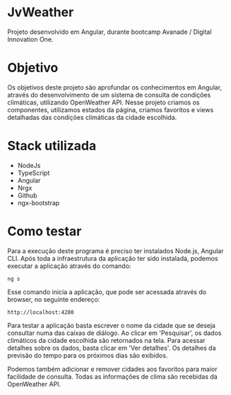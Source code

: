 # JvWeather

Projeto desenvolvido em Angular, durante bootcamp Avanade / Digital Innovation One.

# Objetivo

Os objetivos deste projeto são aprofundar os conhecimentos em Angular, através do desenvolvimento de um sistema de consulta de condições climáticas, utilizando OpenWeather API.
Nesse projeto criamos os componentes, utilizamos estados da página, criamos favoritos e views detalhadas das condições climáticas da cidade escolhida.

# Stack utilizada

 + NodeJs
 + TypeScript
 + Angular
 + Nrgx
 + Github
 + ngx-bootstrap

# Como testar

Para a execução deste programa é preciso ter instalados Node.js, Angular CLI.
Após toda a infraestrutura da aplicação ter sido instalada, podemos executar a aplicação através do comando:

`ng s`

Esse comando inicia a aplicação, que pode ser acessada através do browser, no seguinte endereço:

`http://localhost:4200`

Para testar a aplicação basta escrever o nome da cidade que se deseja consultar numa das caixas de diálogo. Ao clicar em 'Pesquisar',
os dados climáticos da cidade escolhida são retornados na tela.
Para acessar detalhes sobre os dados, basta clicar em 'Ver detalhes'.
Os detalhes da previsão do tempo para os próximos dias são exibidos.

Podemos também adicionar e remover cidades aos favoritos para maior facilidade de consulta.
Todas as informações de clima são recebidas da OpenWeather API.

